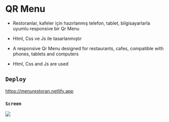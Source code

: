 # QR Menu

- Restoranlar, kafeler için hazırlanmış telefon, tablet, bilgisayarlarla uyumlu responsive bir Qr Menu
- Html, Css ve Js ile tasarlanmıştır

- A responsive Qr Menu designed for restaurants, cafes, compatible with phones, tablets and computers
- Html, Css and Js are used

## `Deploy`
https://menurestoran.netlify.app

### `Screen`
![](menü.gif)




